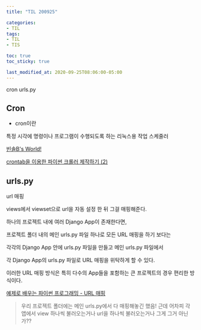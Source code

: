 ```yaml
---
title: "TIL 200925"

categories:
- TIL
tags:
- TIL
- TIS

toc: true
toc_sticky: true

last_modified_at: 2020-09-25T08:06:00-05:00
---
```

cron urls.py

## Cron

* cron이란

특정 시각에 명령이나 프로그램이 수행되도록 하는 리눅스용 작업 스케줄러

[빈솔B's World!](http://blog.daum.net/binsolb/11365692)

[crontab을 이용한 파이썬 크롤러 제작하기 (2)](https://asphalt93.tistory.com/11)

## urls.py

url 매핑

views에서 viewset으로 url을 자동 설정 한 뒤 그걸 매핑해준다.

하나의 프로젝트 내에 여러 Django App이 존재한다면, 

프로젝트 폴더 내의 메인 urls.py 파일 하나로 모든 URL 매핑을 하기 보다는 

각각의 Django App 안에 urls.py 파일을 만들고 메인 urls.py 파일에서 

각 Django App의 urls.py 파일로 URL 매핑을 위탁하게 할 수 있다. 

이러한 URL 매핑 방식은 특히 다수의 App들을 포함하는 큰 프로젝트의 경우 편리한 방식이다.

[예제로 배우는 파이썬 프로그래밍 - URL 매핑](http://pythonstudy.xyz/python/article/311-URL-%EB%A7%A4%ED%95%91)

> 우리 프로젝트 폴더에는 메인 urls.py에서 다 매핑해놓긴 했음! 근데 어차피 각 앱에서 view 하나씩 불러오는거나 url을 하나씩 불러오는거나 그게 그거 아닌가??
